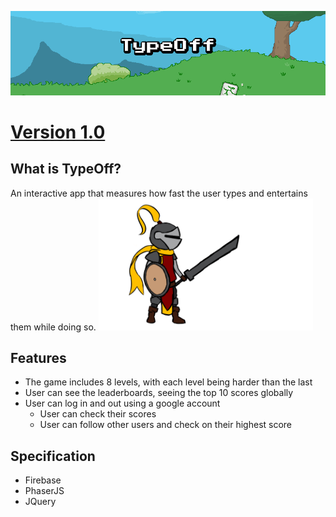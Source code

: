 ![Image of Main Menu](https://github.com/marcdledda/TypeOff/blob/master/js/media/banner.png)
# [Version 1.0](https://marcdledda.github.io/TypeOff/)

## What is TypeOff?
An interactive app that measures how fast the user types and entertains them while doing so.
![Image of Player](https://github.com/marcdledda/TypeOff/blob/master/js/media/player.png)

## Features
- The game includes 8 levels, with each level being harder than the last
- User can see the leaderboards, seeing the top 10 scores globally
- User can log in and out using a google account
  - User can check their scores
  - User can follow other users and check on their highest score
  
## Specification
- Firebase
- PhaserJS
- JQuery